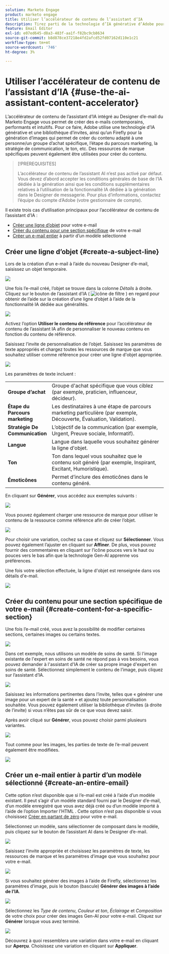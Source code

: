 ```yaml
---
solution: Marketo Engage
product: marketo engage
title: Utiliser l’accélérateur de contenu de l’assistant d’IA
description: Tirez parti de la technologie d’IA générative d’Adobe pour ajouter du texte et/ou des images utiles à vos e-mails.
feature: Email Editor
exl-id: e07ed645-d8a3-483f-aa1f-f82bc9cb8634
source-git-commit: b8d878ce37218e4fd2afcd52fd07162d110e1c21
workflow-type: tm+mt
source-wordcount: '746'
ht-degree: 3%

---
```


# Utiliser l’accélérateur de contenu de l’assistant d’IA {#use-the-ai-assistant-content-accelerator}

L’accélérateur de contenu de l’assistant d’IA intégré au Designer d’e-mail du Marketo Engage vous permet de créer des e-mails contemporains, performants et intuitifs. Pour ce faire, Adobe utilise une technologie d’IA générative et une bibliothèque d’invites, ainsi qu’un Firefly pour la génération d’images qui permet de créer du contenu adapté à une personne/un groupe d’achat spécifique, l’étape du parcours marketing, la stratégie de communication, le ton, etc. Des ressources de marque spécifiques peuvent également être utilisées pour créer du contenu.

>[!PREREQUISITES]
>
>L’accélérateur de contenu de l’assistant AI n’est pas activé par défaut. Vous devez d’abord accepter les conditions générales de base de l’IA dédiée à la génération ainsi que les conditions supplémentaires relatives à l’utilisation de la fonctionnalité IA dédiée à la génération dans le Designer de messagerie. Pour plus d’informations, contactez l’équipe du compte d’Adobe (votre gestionnaire de compte).

Il existe trois cas d’utilisation principaux pour l’accélérateur de contenu de l’assistant d’IA :

* [Créer une ligne d’objet](#create-a-subject-line) pour votre e-mail
* [Créer du contenu pour une section spécifique](#create-content-for-a-specific-section) de votre e-mail
* [Créer un e-mail entier](#create-an-entire-email) à partir d’un modèle sélectionné

## Créer une ligne d’objet {#create-a-subject-line}

Lors de la création d’un e-mail à l’aide du nouveau Designer d’e-mail, saisissez un objet temporaire.

![](assets/use-the-ai-assistant-content-accelerator-1.png)

Une fois l’e-mail créé, l’objet se trouve dans la colonne _Détails_ à droite. Cliquez sur le bouton de l’assistant d’IA ( ![icône de filtre](assets/icon-ai-assistant.png) ) en regard pour obtenir de l’aide sur la création d’une ligne d’objet à l’aide de la fonctionnalité IA dédiée aux généralités.

![](assets/use-the-ai-assistant-content-accelerator-2.png)

Activez l’option **Utiliser le contenu de référence** pour l’accélérateur de contenu de l’assistant IA afin de personnaliser le nouveau contenu en fonction du contenu de référence.

Saisissez l’invite de personnalisation de l’objet. Saisissez les paramètres de texte appropriés et chargez toutes les ressources de marque que vous souhaitez utiliser comme référence pour créer une ligne d&#39;objet appropriée.

![](assets/use-the-ai-assistant-content-accelerator-3.png)

Les paramètres de texte incluent :

<table><tbody>
  <tr>
    <td style="width:25%"><b>Groupe d’achat</b></td>
    <td>Groupe d'achat spécifique que vous ciblez (par exemple, praticien, influenceur, décideur).</td>
  </tr>
  <tr>
    <td style="width:25%"><b>Étape du Parcours marketing</b></td>
    <td>Les destinataires à une étape de parcours marketing particulière (par exemple, Découverte, Évaluation, Validation).</td>
  </tr>
  <tr>
    <td style="width:25%"><b>Stratégie De Communication</b></td>
    <td>L’objectif de la communication (par exemple, Urgent, Preuve sociale, Informatif).</td>
  </tr>
  <tr>
    <td style="width:25%"><b>Langue</b></td>
    <td>Langue dans laquelle vous souhaitez générer la ligne d'objet.</td>
  </tr>
  <tr>
    <td style="width:25%"><b>Ton</b></td>
    <td>Ton dans lequel vous souhaitez que le contenu soit généré (par exemple, Inspirant, Excitant, Humoristique).</td>
  </tr>
  <tr>
    <td style="width:25%"><b>Émoticônes</b></td>
    <td>Permet d’inclure des émoticônes dans le contenu généré.</td>
  </tr>
</tbody>
</table>

En cliquant sur **Générer**, vous accédez aux exemples suivants :

![](assets/use-the-ai-assistant-content-accelerator-4.png)

Vous pouvez également charger une ressource de marque pour utiliser le contenu de la ressource comme référence afin de créer l’objet.

![](assets/use-the-ai-assistant-content-accelerator-5.png)

Pour choisir une variation, cochez sa case et cliquez sur **Sélectionner**. Vous pouvez également l’ajuster en cliquant sur **Affiner**. De plus, vous pouvez fournir des commentaires en cliquant sur l’icône pouces vers le haut ou pouces vers le bas afin que la technologie Gen-AI apprenne vos préférences.

Une fois votre sélection effectuée, la ligne d&#39;objet est renseignée dans vos détails d&#39;e-mail.

![](assets/use-the-ai-assistant-content-accelerator-6.png)

## Créer du contenu pour une section spécifique de votre e-mail {#create-content-for-a-specific-section}

Une fois l’e-mail créé, vous avez la possibilité de modifier certaines sections, certaines images ou certains textes.

![](assets/use-the-ai-assistant-content-accelerator-7.png)

Dans cet exemple, nous utilisons un modèle de soins de santé. Si l&#39;image existante de l&#39;expert en soins de santé ne répond pas à vos besoins, vous pouvez demander à l&#39;assistant d&#39;IA de créer sa propre image d&#39;expert en soins de santé. Sélectionnez simplement le contenu de l’image, puis cliquez sur l’assistant d’IA.

![](assets/use-the-ai-assistant-content-accelerator-8.png)

Saisissez les informations pertinentes dans l’invite, telles que « générer une image pour un expert de la santé » et ajoutez toute personnalisation souhaitée. Vous pouvez également utiliser la bibliothèque d’invites (à droite de l’invite) si vous n’êtes pas sûr de ce que vous devez saisir.

Après avoir cliqué sur **Générer**, vous pouvez choisir parmi plusieurs variantes.

![](assets/use-the-ai-assistant-content-accelerator-9.png)

Tout comme pour les images, les parties de texte de l’e-mail peuvent également être modifiées.

![](assets/use-the-ai-assistant-content-accelerator-10.png)

## Créer un e-mail entier à partir d’un modèle sélectionné {#create-an-entire-email}

Cette option n’est disponible que si l’e-mail est créé à l’aide d’un modèle existant. Il peut s’agir d’un modèle standard fourni par le Designer d’e-mail, d’un modèle enregistré que vous avez déjà créé ou d’un modèle importé à l’aide de l’option Importer l’HTML . Cette option n’est pas disponible si vous choisissez [Créer en partant de zéro](/help/marketo/product-docs/email-marketing/email-designer/email-authoring.md#design-from-scratch) pour votre e-mail.

Sélectionnez un modèle, sans sélectionner de composant dans le modèle, puis cliquez sur le bouton de l’assistant AI dans le Designer d’e-mail.

![](assets/use-the-ai-assistant-content-accelerator-11.png)

Saisissez l’invite appropriée et choisissez les paramètres de texte, les ressources de marque et les paramètres d’image que vous souhaitez pour votre e-mail.

![](assets/use-the-ai-assistant-content-accelerator-12.png)

Si vous souhaitez générer des images à l’aide de Firefly, sélectionnez les paramètres d’image, puis le bouton (bascule) **Générer des images à l’aide de l’IA**.

![](assets/use-the-ai-assistant-content-accelerator-13.png)

Sélectionnez les _Type de contenu_, _Couleur et ton_, _Éclairage_ et _Composition_ de votre choix pour créer des images Gen-AI pour votre e-mail. Cliquez sur **Générer** lorsque vous avez terminé.

![](assets/use-the-ai-assistant-content-accelerator-14.png)

Découvrez à quoi ressemblera une variation dans votre e-mail en cliquant sur **Aperçu**. Choisissez une variation en cliquant sur **Appliquer**.

